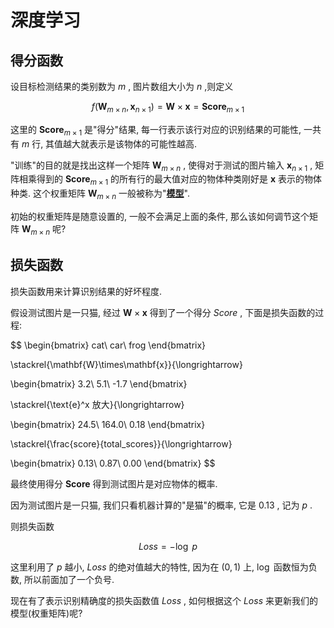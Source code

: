 # 深度学习

## 得分函数

设目标检测结果的类别数为 $m$ , 图片数组大小为 $n$ ,则定义

$$
f(\mathbf{W}_{m \times n}, \mathbf{x}_{n \times 1}) = \mathbf{W}\times\mathbf{x} = \mathbf{Score}_{m \times 1}
$$

这里的 $\mathbf{Score}_{m \times 1}$ 是"得分"结果, 每一行表示该行对应的识别结果的可能性, 一共有 $m$ 行, 其值越大就表示是该物体的可能性越高.

"训练"的目的就是找出这样一个矩阵 $\mathbf{W}_{m \times n}$ , 使得对于测试的图片输入 $\mathbf{x}_{n\times 1}$ , 矩阵相乘得到的 $\mathbf{Score}_{m \times 1}$ 的所有行的最大值对应的物体种类刚好是 $\mathbf{x}$ 表示的物体种类. 这个权重矩阵 $\mathbf{W}_{m \times n}$ 一般被称为"<u>**模型**</u>".

初始的权重矩阵是随意设置的, 一般不会满足上面的条件, 那么该如何调节这个矩阵 $\mathbf{W}_{m \times n}$ 呢?

## 损失函数

损失函数用来计算识别结果的好坏程度.

假设测试图片是一只猫, 经过 $\mathbf{W}\times\mathbf{x}$ 得到了一个得分 $Score$ , 下面是损失函数的过程:

$$
\begin{bmatrix}
cat\\
car\\
frog
\end{bmatrix}

\stackrel{\mathbf{W}\times\mathbf{x}}{\longrightarrow}

\begin{bmatrix}
3.2\\
5.1\\
-1.7
\end{bmatrix}

\stackrel{\text{e}^x 放大}{\longrightarrow}

\begin{bmatrix}
24.5\\
164.0\\
0.18
\end{bmatrix}

\stackrel{\frac{score}{total\_scores}}{\longrightarrow}

\begin{bmatrix}
0.13\\
0.87\\
0.00
\end{bmatrix}
$$

最终使用得分 $\mathbf{Score}$ 得到测试图片是对应物体的概率.

因为测试图片是一只猫, 我们只看机器计算的"是猫"的概率, 它是 $0.13$ , 记为 $p$ .

则损失函数

$$
Loss = -\log\ p
$$

这里利用了 $p$ 越小, $Loss$ 的绝对值越大的特性, 因为在 $(0,1)$ 上, $\log$ 函数恒为负数, 所以前面加了一个负号.

现在有了表示识别精确度的损失函数值 $Loss$ , 如何根据这个 $Loss$ 来更新我们的模型(权重矩阵)呢?


